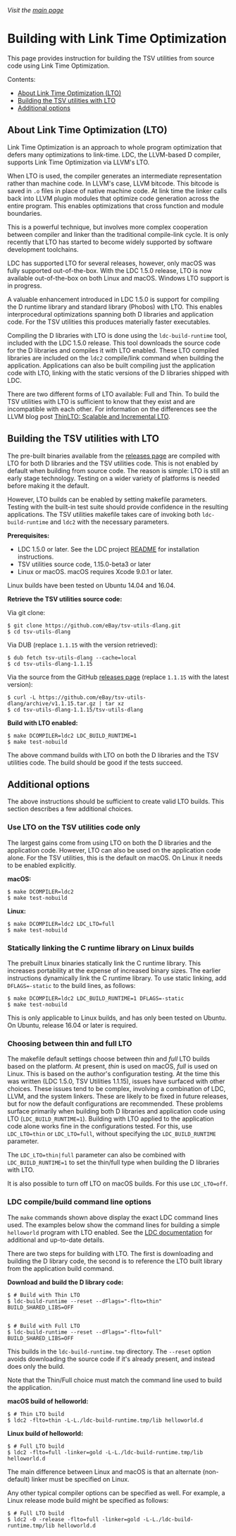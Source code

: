 _Visit the [main page](../README.md)_

# Building with Link Time Optimization

This page provides instruction for building the TSV utilities from source code using Link Time Optimization.

Contents:

  * [About Link Time Optimization (LTO)](#about-link-time-optimization-lto)
  * [Building the TSV utilities with LTO](#building-the-tsv-utilities-with-lto)
  * [Additional options](#additional-options)

## About Link Time Optimization (LTO)

Link Time Optimization is an approach to whole program optimization that defers many optimizations to link-time. LDC, the LLVM-based D compiler, supports Link Time Optimization via LLVM's LTO.

When LTO is used, the compiler generates an intermediate representation rather than machine code. In LLVM's case, LLVM bitcode. This bitcode is saved in `.o` files in place of native machine code. At link time the linker calls back into LLVM plugin modules that optimize code generation across the entire program. This enables optimizations that cross function and module boundaries.

This is a powerful technique, but involves more complex cooperation between compiler and linker than the traditional compile-link cycle. It is only recently that LTO has started to become widely supported by software development toolchains.

LDC has supported LTO for several releases, however, only macOS was fully supported out-of-the-box. With the LDC 1.5.0 release, LTO is now available out-of-the-box on both Linux and macOS. Windows LTO support is in progress.

A valuable enhancement introduced in LDC 1.5.0 is support for compiling the D runtime library and standard library (Phobos) with LTO. This enables interprocedural optimizations spanning both D libraries and application code. For the TSV utilities this produces materially faster executables.

Compiling the D libraries with LTO is done using the `ldc-build-runtime` tool, included with the LDC 1.5.0 release. This tool downloads the source code for the D libraries and compiles it with LTO enabled. These LTO compiled libraries are included on the `ldc2` compile/link command when building the application. Applications can also be built compiling just the application code with LTO, linking with the static versions of the D libraries shipped with LDC.

There are two different forms of LTO available: Full and Thin. To build the TSV utilities with LTO is sufficient to know that they exist and are incompatible with each other. For information on the differences see the LLVM blog post [ThinLTO: Scalable and Incremental LTO](http://blog.llvm.org/2016/06/thinlto-scalable-and-incremental-lto.html).

## Building the TSV utilities with LTO

The pre-built binaries available from the [releases page](https://github.com/eBay/tsv-utils-dlang/releases) are compiled with LTO for both D libraries and the TSV utilities code. This is not enabled by default when building from source code. The reason is simple: LTO is still an early stage technology. Testing on a wider variety of platforms is needed before making it the default.

However, LTO builds can be enabled by setting makefile parameters. Testing with the built-in test suite should provide confidence in the resulting applications. The TSV utilities makefile takes care of invoking both `ldc-build-runtime` and `ldc2` with the necessary parameters.

**Prerequisites:**
  * LDC 1.5.0 or later. See the LDC project [README](https://github.com/ldc-developers/ldc/blob/master/README.md) for installation instructions.
  * TSV utilities source code, 1.15.0-beta3 or later
  * Linux or macOS. macOS requires Xcode 9.0.1 or later.

Linux builds have been tested on Ubuntu 14.04 and 16.04.

**Retrieve the TSV utilities source code:**

Via git clone:

```
$ git clone https://github.com/eBay/tsv-utils-dlang.git
$ cd tsv-utils-dlang
```

Via DUB (replace `1.1.15` with the version retrieved):

```
$ dub fetch tsv-utils-dlang --cache=local
$ cd tsv-utils-dlang-1.1.15
```

Via the source from the GitHub [releases page](https://github.com/eBay/tsv-utils-dlang/releases) (replace `1.1.15` with the latest version):

```
$ curl -L https://github.com/eBay/tsv-utils-dlang/archive/v1.1.15.tar.gz | tar xz
$ cd tsv-utils-dlang-1.1.15/tsv-utils-dlang
```

**Build with LTO enabled:**

```
$ make DCOMPILER=ldc2 LDC_BUILD_RUNTIME=1
$ make test-nobuild
```

The above command builds with LTO on both the D libraries and the TSV utilities code. The build should be good if the tests succeed.

## Additional options

The above instructions should be sufficient to create valid LTO builds. This section describes a few additional choices.

### Use LTO on the TSV utilities code only

The largest gains come from using LTO on both the D libraries and the application code. However, LTO can also be used on the application code alone. For the TSV utilities, this is the default on macOS. On Linux it needs to be enabled explicitly.

**macOS:**
```
$ make DCOMPILER=ldc2
$ make test-nobuild
```

**Linux:**
```
$ make DCOMPILER=ldc2 LDC_LTO=full
$ make test-nobuild
```

### Statically linking the C runtime library on Linux builds

The prebuilt Linux binaries statically link the C runtime library. This increases portability at the expense of increased binary sizes. The earlier instructions dynamically link the C runtime library. To use static linking, add `DFLAGS=-static` to the build lines, as follows:

```
$ make DCOMPILER=ldc2 LDC_BUILD_RUNTIME=1 DFLAGS=-static
$ make test-nobuild
```

This is only applicable to Linux builds, and has only been tested on Ubuntu. On Ubuntu, release 16.04 or later is required.

### Choosing between thin and full LTO

The makefile default settings choose between *thin* and *full* LTO builds based on the platform. At present, *thin* is used on macOS, *full* is used on Linux. This is based on the author's configuration testing. At the time this was written (LDC 1.5.0, TSV Utilities 1.1.15), issues have surfaced with other choices. These issues tend to be complex, involving a combination of LDC, LLVM, and the system linkers. These are likely to be fixed in future releases, but for now the default configurations are recommended. These problems surface primarily when building both D libraries and application code using LTO (`LDC_BUILD_RUNTIME=1`). Building with LTO applied to the application code alone works fine in the configurations tested. For this, use `LDC_LTO=thin` or `LDC_LTO=full`, without specifying the `LDC_BUILD_RUNTIME` parameter.

The `LDC_LTO=thin|full` parameter can also be combined with `LDC_BUILD_RUNTIME=1` to set the thin/full type when building the D libraries with LTO.

It is also possible to turn off LTO on macOS builds. For this use `LDC_LTO=off`.

### LDC compile/build command line options

The `make` commands shown above display the exact LDC command lines used. The examples below show the command lines for building a simple `helloworld` program with LTO enabled. See the [LDC documentation](https://github.com/ldc-developers/ldc) for additional and up-to-date details.

There are two steps for building with LTO. The first is downloading and building the D library code, the second is to reference the LTO built library from the application build command.

**Download and build the D library code:**

```
$ # Build with Thin LTO
$ ldc-build-runtime --reset --dFlags="-flto=thin" BUILD_SHARED_LIBS=OFF

```

```

$ # Build with Full LTO
$ ldc-build-runtime --reset --dFlags="-flto=full" BUILD_SHARED_LIBS=OFF
```

This builds in the `ldc-build-runtime.tmp` directory. The `--reset` option avoids downloading the source code if it's already present, and instead does only the build.

Note that the Thin/Full choice must match the command line used to build the application.

**macOS build of helloworld:**

```
$ # Thin LTO build
$ ldc2 -flto=thin -L-L./ldc-build-runtime.tmp/lib helloworld.d
```

**Linux build of helloworld:**

```
$ # Full LTO build
$ ldc2 -flto=full -linker=gold -L-L./ldc-build-runtime.tmp/lib helloworld.d
```

The main difference between Linux and macOS is that an alternate (non-default) linker must be specified on Linux.

Any other typical compiler options can be specified as well. For example, a Linux release mode build might be specified as follows:

```
$ # Full LTO build
$ ldc2 -O -release -flto=full -linker=gold -L-L./ldc-build-runtime.tmp/lib helloworld.d
```
